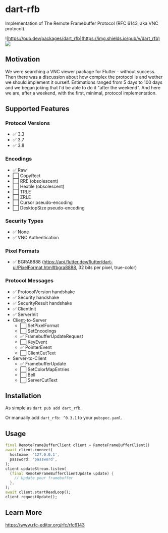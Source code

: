 # dart-rfb

Implementation of The Remote Framebuffer Protocol (RFC 6143, aka VNC protocol).

![https://pub.dev/packages/dart_rfb](https://img.shields.io/pub/v/dart_rfb)
![](https://github.com/Goddchen/dart-rfb/actions/workflows/main.yml/badge.svg)

## Motivation

We were searching a VNC viewer package for Flutter - without success.
Then there was a discussion about how complex the protocol is and wether we should implement it ourself.
Estimations ranged from 5 days to 100 days and we began joking that I'd be able to do it "after the weekend".
And here we are, after a weekend, with the first, minimal, protocol implementation.

## Supported Features

### Protocol Versions

- ✅ 3.3
- ✅ 3.7
- ✅ 3.8

### Encodings

- ✅ Raw
- ⬜ CopyRect
- ⬜ RRE (obsolescent)
- ⬜ Hextile (obsolescent)
- ⬜ TRLE
- ⬜ ZRLE
- ⬜ Cursor pseudo-encoding
- ⬜ DesktopSize pseudo-encoding

### Security Types

- ✅ None
- ✅ VNC Authentication

### Pixel Formats

- ✅ BGRA8888 (https://api.flutter.dev/flutter/dart-ui/PixelFormat.html#bgra8888, 32 bits per pixel, true-color)

### Protocol Messages

- ✅ ProtocolVersion handshake
- ✅ Security handshake
- ✅ SecurityResult handshake
- ✅ ClientInit
- ✅ ServerInit
- Client-to-Server
  - ⬜ SetPixelFormat
  - ⬜ SetEncodings
  - ✅ FramebufferUpdateRequest
  - ⬜ KeyEvent
  - ✅ PointerEvent
  - ⬜ ClientCutText
- Server-to-Client
  - ✅ FramebufferUpdate
  - ⬜ SetColorMapEntries
  - ⬜ Bell
  - ⬜ ServerCutText

## Installation

As simple as `dart pub add dart_rfb`.

Or manually add `dart_rfb: ^0.3.1` to your `pubspec.yaml`.

## Usage

```dart
final RemoteFrameBufferClient client = RemoteFrameBufferClient()
await client.connect(
  hostname: '127.0.0.1',
  password: 'password',
);
client.updateStream.listen(
  (final RemoteFrameBufferClientUpdate update) {
    // Update your framebuffer
  },
);
await client.startReadLoop();
client.requestUpdate();
```

## Learn More

https://www.rfc-editor.org/rfc/rfc6143
